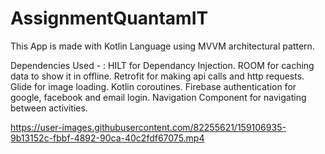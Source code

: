 # AssignmentQuantamIT

This App is made with Kotlin Language using MVVM architectural pattern.

Dependencies Used - :
 HILT for Dependancy Injection.
 ROOM for caching data to show it in offline.
 Retrofit for making api calls and http requests.
 Glide for image loading. 
 Kotlin coroutines. 
 Firebase authentication for google, facebook and email login.
 Navigation Component for navigating between activities.


https://user-images.githubusercontent.com/82255621/159106935-9b13152c-fbbf-4892-90ca-40c2fdf67075.mp4

